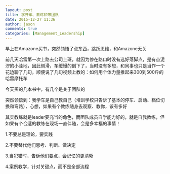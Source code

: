```yaml
---
layout: post
title: 学开车、教练和带团队
date: 2015-12-27 11:36
author: jason
comments: true
categories: [Management_Leadership]
---
```

早上在Amazone买书，突然领悟了点东西，跳跃思维，和Amazone无关

前几天哈雷第一次上路去公司上班，就因为停在路口时没有选好落脚点，是有点泥泞的小洼地，因此侧滑，车缓慢的倒下了，当时没有多想，和同事也只是当作一个花边聊了几句，顺便说了几句视频上教的：如何用个体力量推起来300到500斤的哈雷摩托车

今天买的几本书中，有几个是关于团队的

突然领悟到：我学车是自己教自己（培训学校只告诉了基本的停车、启动、档位切换和弯路），心想，如果有个教练随身去观察、教你，该有多好

其实教练就是leader要充当的角色，而团队成员自学能力好的，就是自我教练，但如果有个合适的教练在现场一直伴随，会是多幸福的事情！

1.不要总是理论，要实践

2.不要替代他们思考、判断、做决定

3.当犯错时，告诉他们要点，会记忆的更清晰

4.案例教学，针对关键点，而不是全部流程
